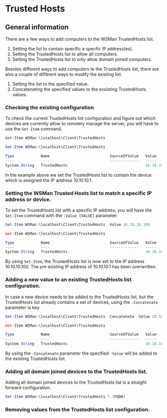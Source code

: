 # Trusted Hosts
## General information
There are a few ways to add computers to the WSMan TrustedHosts list.
1. Setting the list to contain specific a specfic IP address(es).
2. Setting the TrustedHosts list to allow all computers.
3. Setting the TrustedHosts list to only allow domain joined computers.

Besides different ways to add computers to the TrustedHosts list, there are also a couple of different ways to modify the existing list.
1. Setting the list to the specified value.
2. Concatenating the specified values to the exsisting TrustedHosts values.

### Checking the existing configuration
To check the current TrustedHosts list configuration and figure out which devices are currently allow to remotely manage the server, you will have to use the `Get-Item` command.
```PowerShell
Get-Item WSMan:\localhost\Client\TrustedHosts

Get-Item WSMan:\localhost\Client\TrustedHosts

Type            Name                           SourceOfValue   Value
----            ----                           -------------   -----
System.String   TrustedHosts                                   10.10.10.1
```
In the example above we set the TrustedHosts list to contain the device which is assigned the IP address 10.10.10.1.

### Setting the WSMan Trusted Hosts list to match a specific IP address or device.
To set the TrustedHosts list with a specific IP address, you will have the `Set-Item` command with the `-Value [VALUE]` parameter.
```PowerShell
Set-Item WSMan:\localhost\Client\TrustedHosts -Value 10.10.10.100

Get-Item WSMan:\localhost\Client\TrustedHosts

Type            Name                           SourceOfValue   Value
----            ----                           -------------   -----
System.String   TrustedHosts                                   10.10.10.100
```
By using `Set-Item`, the TrustedHosts list is now set to the IP address 10.10.10.100.
The pre existing IP address of 10.10.10.1 has been overwritten.

### Adding a new value to an existing TrustedHosts list configuration.
In case a new device needs to be added to the TrustedHosts list, but the TrustedHosts list already contains a set of devices, using the `-Concatenate` parameter is key.
```PowerShell
Set-Item WSMan:\localhost\Client\TrustedHosts -Concatenate -Value 10.10.10.200

Get-Item WSMan:\localhost\Client\TrustedHosts

Type            Name                           SourceOfValue   Value
----            ----                           -------------   -----
System.String   TrustedHosts                                   10.10.10.100,10.10.10.200
```
By using the `-Concatenate` parameter the specified `-Value` will be added to the existing TrustedHosts list.

### Adding all domain joined devices to the TrustedHosts list.
Adding all domain joined devices to the TrustedHosts list is a straight forward configuration.
```PowerShell
Set-Item WSMan:\localhost\Client\TrustedHosts *.[FQDN]
```

### Removing values from the TrustedHosts list configuration.
